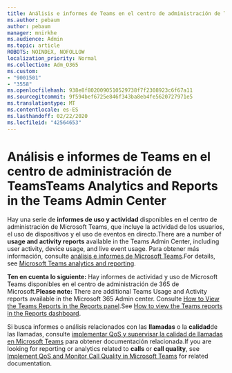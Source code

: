 ```yaml
---
title: Análisis e informes de Teams en el centro de administración de Teams
ms.author: pebaum
author: pebaum
manager: mnirkhe
ms.audience: Admin
ms.topic: article
ROBOTS: NOINDEX, NOFOLLOW
localization_priority: Normal
ms.collection: Adm_O365
ms.custom:
- "9001501"
- "3558"
ms.openlocfilehash: 938e8f8020090510529738f7f2308923c6f67a11
ms.sourcegitcommit: 9f594bef6725e846f343ba8eb4fe5620727971e5
ms.translationtype: MT
ms.contentlocale: es-ES
ms.lasthandoff: 02/22/2020
ms.locfileid: "42564653"
---
```

# <a name="teams-analytics-and-reports-in-the-teams-admin-center"></a><span data-ttu-id="c9bd4-102">Análisis e informes de Teams en el centro de administración de Teams</span><span class="sxs-lookup"><span data-stu-id="c9bd4-102">Teams Analytics and Reports in the Teams Admin Center</span></span>

<span data-ttu-id="c9bd4-103">Hay una serie de **informes de uso y actividad** disponibles en el centro de administración de Microsoft Teams, que incluye la actividad de los usuarios, el uso de dispositivos y el uso de eventos en directo.</span><span class="sxs-lookup"><span data-stu-id="c9bd4-103">There are a number of **usage and activity reports** available in the Teams Admin Center, including user activity, device usage, and live event usage.</span></span> <span data-ttu-id="c9bd4-104">Para obtener más información, consulte [análisis e informes de Microsoft Teams](https://docs.microsoft.com/microsoftteams/teams-analytics-and-reports/teams-reporting-reference).</span><span class="sxs-lookup"><span data-stu-id="c9bd4-104">For details, see [Microsoft Teams analytics and reporting](https://docs.microsoft.com/microsoftteams/teams-analytics-and-reports/teams-reporting-reference).</span></span>

<span data-ttu-id="c9bd4-105">**Ten en cuenta lo siguiente:** Hay informes de actividad y uso de Microsoft Teams disponibles en el centro de administración de 365 de Microsoft.</span><span class="sxs-lookup"><span data-stu-id="c9bd4-105">**Please note:** There are additional Teams Usage and Activity reports available in the Microsoft 365 Admin center.</span></span> <span data-ttu-id="c9bd4-106">Consulte [How to View the Teams Reports in the Reports panel](https://docs.microsoft.com/microsoftteams/teams-activity-reports#how-to-view-the-teams-reports-in-the-reports-dashboard).</span><span class="sxs-lookup"><span data-stu-id="c9bd4-106">See [How to view the Teams reports in the Reports dashboard](https://docs.microsoft.com/microsoftteams/teams-activity-reports#how-to-view-the-teams-reports-in-the-reports-dashboard).</span></span>

<span data-ttu-id="c9bd4-107">Si busca informes o análisis relacionados con las **llamadas** o la **calidad**de las llamadas, consulte [implementar QoS y supervisar la calidad de llamadas en Microsoft Teams](https://docs.microsoft.com/microsoftteams/monitor-call-quality-qos) para obtener documentación relacionada.</span><span class="sxs-lookup"><span data-stu-id="c9bd4-107">If you are looking for reporting or analytics related to **calls** or **call quality**, see [Implement QoS and Monitor Call Quality in Microsoft Teams](https://docs.microsoft.com/microsoftteams/monitor-call-quality-qos) for related documentation.</span></span>

